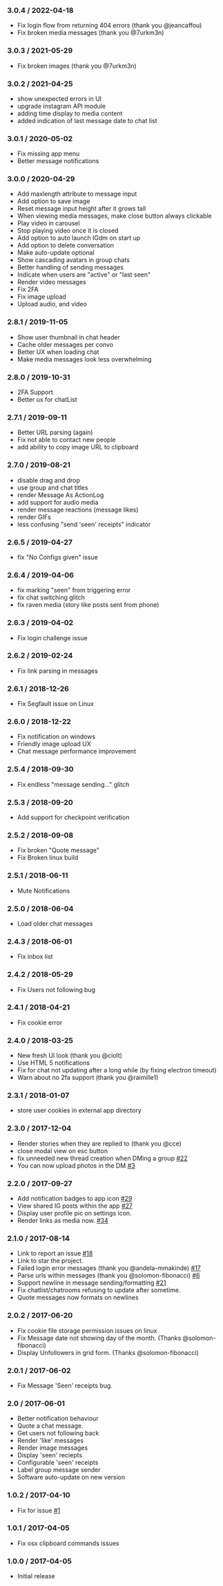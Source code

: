### 3.0.4 / 2022-04-18 ###

* Fix login flow from returning 404 errors (thank you @jeancaffou)
* Fix broken media messages (thank you @7urkm3n)

### 3.0.3 / 2021-05-29 ###

* Fix broken images (thank you @7urkm3n)

### 3.0.2 / 2021-04-25 ###

* show unexpected errors in UI
* upgrade instagram API module
* adding time display to media content
* added indication of last message date to chat list


### 3.0.1 / 2020-05-02 ###

* Fix missing app menu
* Better message notifications


### 3.0.0 / 2020-04-29 ###

* Add maxlength attribute to message input
* Add option to save image
* Reset message input height after it grows tall
* When viewing media messages, make close button always clickable
* Play video in carousel
* Stop playing video once it is closed
* Add option to auto launch IGdm on start up
* Add option to delete conversation
* Make auto-update optional
* Show cascading avatars in group chats
* Better handling of sending messages
* Indicate when users are "active" or "last seen"
* Render video messages
* Fix 2FA
* Fix image upload
* Upload audio, and video


### 2.8.1 / 2019-11-05 ###

* Show user thumbnail in chat header
* Cache older messages per convo
* Better UX when loading chat
* Make media messages look less overwhelming


### 2.8.0 / 2019-10-31 ###

* 2FA Support
* Better ux for chatList


### 2.7.1 / 2019-09-11 ###

* Better URL parsing (again)
* Fix not able to contact new people
* add ability to copy image URL to clipboard


### 2.7.0 / 2019-08-21 ###

* disable drag and drop
* use group and chat titles
* render Message As ActionLog
* add support for audio media
* render message reactions (message likes)
* render GIFs
* less confusing "send 'seen' receipts" indicator

### 2.6.5 / 2019-04-27 ###

* fix "No Configs given" issue

### 2.6.4 / 2019-04-06 ###

* fix marking "seen" from triggering error
* fix chat switching glitch
* fix raven media (story like posts sent from phone)

### 2.6.3 / 2019-04-02 ###

* Fix login challenge issue

### 2.6.2 / 2019-02-24 ###

* Fix link parsing in messages

### 2.6.1 / 2018-12-26 ###

* Fix Segfault issue on Linux

### 2.6.0 / 2018-12-22 ###

* Fix notification on windows
* Friendly image upload UX
* Chat message performance improvement

### 2.5.4 / 2018-09-30 ###

* Fix endless "message sending..." glitch

### 2.5.3 / 2018-09-20 ###

* Add support for checkpoint verification

### 2.5.2 / 2018-09-08 ###

* Fix broken "Quote message"
* Fix Broken linux build

### 2.5.1 / 2018-06-11 ###

* Mute Notifications

### 2.5.0 / 2018-06-04 ###

* Load older chat messages

### 2.4.3 / 2018-06-01 ###

* Fix inbox list

### 2.4.2 / 2018-05-29 ###

* Fix Users not following bug

### 2.4.1 / 2018-04-21 ###

* Fix cookie error

### 2.4.0 / 2018-03-25 ###

* New fresh UI look (thank you @ciolt)
* Use HTML 5 notifications
* Fix for chat not updating after a long while (by fixing electron timeout)
* Warn about no 2fa support (thank you @raimille1)

### 2.3.1 / 2018-01-07 ###

* store user cookies in external app directory

### 2.3.0 / 2017-12-04 ###

* Render stories when they are replied to (thank you @cce)
* close modal view on esc button
* fix unneeded new thread creation when DMing a group [#22](issues/22)
* You can now upload photos in the DM [#3](issues/3)

### 2.2.0 / 2017-09-27 ###

* Add notification badges to app icon [#29](issues/29)
* View shared IG posts within the app [#27](issues/27)
* Display user profile pic on settings icon.
* Render links as media now. [#34](issues/34)

### 2.1.0 / 2017-08-14 ###

* Link to report an issue [#18](issues/18)
* Link to star the project.
* Failed login error messages (thank you @andela-mmakinde) [#17](issues/17)
* Parse urls within messages (thank you @solomon-fibonacci) [#6](issues/6)
* Support newline in message sending/formatting [#21](issues/21)
* Fix chatlist/chatrooms refusing to update after sometime.
* Quote messages now formats on newlines

### 2.0.2 / 2017-06-20 ###

* Fix cookie file storage permission issues on linux
* Fix Message date not showing day of the month. (Thanks @solomon-fibonacci)
* Display Unfollowers in grid form. (Thanks @solomon-fibonacci)


### 2.0.1 / 2017-06-02 ###

* Fix Message 'Seen' receipts bug.


### 2.0 / 2017-06-01 ###

* Better notification behaviour
* Quote a chat message.
* Get users not following back
* Render 'like' messages
* Render image messages
* Display 'seen' reciepts
* Configurable 'seen' receipts
* Label group message sender
* Software auto-update on new version


### 1.0.2 / 2017-04-10 ###
* Fix for issue [#1](https://github.com/ifedapoolarewaju/igdm/issues/1)


### 1.0.1 / 2017-04-05 ###

* Fix osx clipboard commands issues


### 1.0.0 / 2017-04-05 ###

* Initial release
